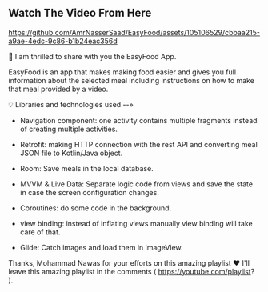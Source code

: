 ## Watch The Video From Here


https://github.com/AmrNasserSaad/EasyFood/assets/105106529/cbbaa215-a9ae-4edc-9c86-b1b24eac356d

 

🌟 I am thrilled to share with you the EasyFood App. 


EasyFood is an app that makes making food easier and gives you full information about the selected meal including instructions on how to make that meal provided by a video. 

💡 Libraries and technologies used --»

- Navigation component: one activity contains multiple fragments instead of creating multiple activities.

- Retrofit: making HTTP connection with the rest API and converting meal JSON file to Kotlin/Java object. 

- Room: Save meals in the local database.

- MVVM & Live Data: Separate logic code from views and save the state in case the screen configuration changes.

- Coroutines: do some code in the background.

- view binding: instead of inflating views manually view binding will take care of that.

- Glide: Catch images and load them in imageView.



Thanks, Mohammad Nawas for your efforts on this amazing playlist ❤️
I'll leave this amazing playlist in the comments ( https://youtube.com/playlist? ). 





